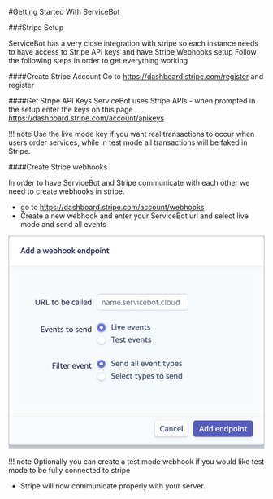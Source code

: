 #Getting Started With ServiceBot

###Stripe Setup

ServiceBot has a very close integration with stripe so each instance 
needs to have access to Stripe API keys and have Stripe Webhooks setup
Follow the following steps in order to get everything working

####Create Stripe Account
Go to <https://dashboard.stripe.com/register> and register

####Get Stripe API Keys
ServiceBot uses Stripe APIs - when prompted in the setup enter the keys on
this page <https://dashboard.stripe.com/account/apikeys>



!!! note
    Use the live mode key if you want real transactions to occur when users
    order services, while in test mode all transactions will be faked in 
    Stripe.

####Create Stripe webhooks

In order to have ServiceBot and Stripe communicate with each other we need 
to create webhooks in stripe.

- go to <https://dashboard.stripe.com/account/webhooks>
- Create a new webhook and enter your ServiceBot url and select live mode
and send all events

 ![Screenshot](./images/stripe_webhooks.png)

!!! note
    Optionally you can create a test mode webhook if you would like test mode to be 
    fully connected to stripe
    
- Stripe will now communicate properly with your server.